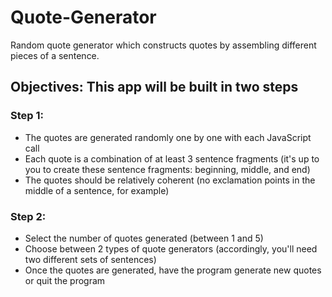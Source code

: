 # Quote-Generator
Random quote generator which constructs quotes by assembling different pieces of a sentence.  
## Objectives: This app will be built in two steps  
### Step 1:  
- The quotes are generated randomly one by one with each JavaScript call  
- Each quote is a combination of at least 3 sentence fragments (it's up to you to create these sentence fragments: beginning, middle, and end)  
- The quotes should be relatively coherent (no exclamation points in the middle of a sentence, for example)  

### Step 2:
- Select the number of quotes generated (between 1 and 5)  
- Choose between 2 types of quote generators (accordingly, you'll need two different sets of sentences)  
- Once the quotes are generated, have the program generate new quotes or quit the program  

